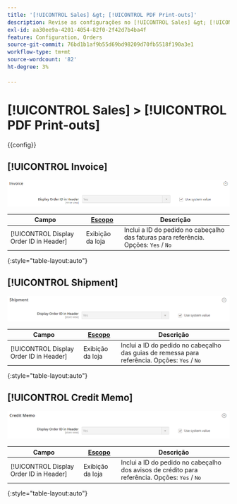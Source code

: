 ```yaml
---
title: '[!UICONTROL Sales] &gt; [!UICONTROL PDF Print-outs]'
description: Revise as configurações no [!UICONTROL Sales] &gt; [!UICONTROL PDF Print-outs] página do Administrador do Commerce.
exl-id: aa30ee9a-4201-4054-82f0-2f42d7b4ba4f
feature: Configuration, Orders
source-git-commit: 76bd1b1af9b55d69bd98209d70fb5518f190a3e1
workflow-type: tm+mt
source-wordcount: '82'
ht-degree: 3%

---
```


# [!UICONTROL Sales] > [!UICONTROL PDF Print-outs]

{{config}}

<!-- [Invoice](https://docs.magento.com/user-guide/marketing/sales-documents-ref-id.html) -->

## [!UICONTROL Invoice]

![Fatura](./assets/pdf-print-invoice.png)<!-- zoom -->

| Campo | [Escopo](../../getting-started/websites-stores-views.md#scope-settings) | Descrição |
|--- |--- |--- |
| [!UICONTROL Display Order ID in Header] | Exibição da loja | Inclui a ID do pedido no cabeçalho das faturas para referência. Opções: `Yes` / `No` |

{:style=&quot;table-layout:auto&quot;}

## [!UICONTROL Shipment]

![Remessa](./assets/pdf-print-shipment.png)<!-- zoom -->

| Campo | [Escopo](../../getting-started/websites-stores-views.md#scope-settings) | Descrição |
|--- |--- |--- |
| [!UICONTROL Display Order ID in Header] | Exibição da loja | Inclui a ID do pedido no cabeçalho das guias de remessa para referência. Opções: `Yes` / `No` |

{:style=&quot;table-layout:auto&quot;}

## [!UICONTROL Credit Memo]

![Aviso de Crédito](./assets/pdf-print-credit-memo.png)<!-- zoom -->

| Campo | [Escopo](../../getting-started/websites-stores-views.md#scope-settings) | Descrição |
|--- |--- |--- |
| [!UICONTROL Display Order ID in Header] | Exibição da loja | Inclui a ID do pedido no cabeçalho dos avisos de crédito para referência. Opções: `Yes` / `No` |

{:style=&quot;table-layout:auto&quot;}
